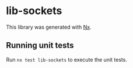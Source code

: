# lib-sockets

This library was generated with [Nx](https://nx.dev).

## Running unit tests

Run `nx test lib-sockets` to execute the unit tests.

